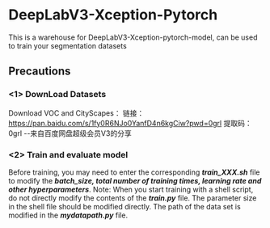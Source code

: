 # DeepLabV3-Xception-Pytorch
This is a warehouse for DeepLabV3-Xception-pytorch-model, can be used to train your segmentation datasets

## Precautions
### <1> DownLoad Datasets
Download VOC and CityScapes： 链接：https://pan.baidu.com/s/1fy0R6NJo0YanfD4n6kgCiw?pwd=0grl 提取码：0grl --来自百度网盘超级会员V3的分享

### <2> Train and evaluate model
Before training, you may need to enter the corresponding ___train_XXX.sh___ file to modify the ___batch_size, total number of training times, learning rate and other hyperparameters___. Note: When you start training with a shell script, do not directly modify the contents of the ___train.py___ file. The parameter size in the shell file should be modified directly. The path of the data set is modified in the ___mydatapath.py___ file.
